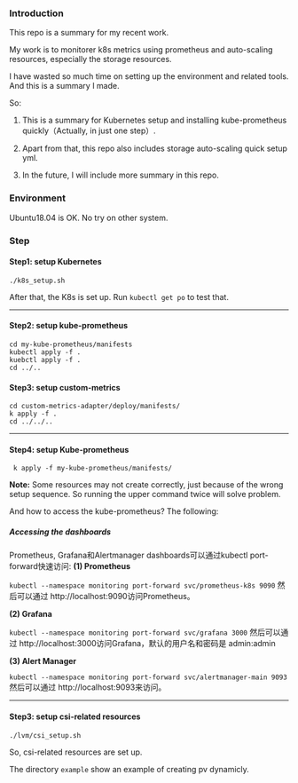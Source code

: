 ### Introduction

This repo is a summary for my recent work. 

My work is to monitorer k8s metrics using prometheus and auto-scaling resources, especially the storage resources.

I have wasted so much time on setting up the environment and related tools. And this is a summary I made.

So: 

1. This is a summary for Kubernetes setup and  installing kube-prometheus quickly（Actually, in just one step）. 

2. Apart from that, this repo also includes storage auto-scaling quick setup yml.
3. In the future, I will include more summary in this repo.



### Environment

Ubuntu18.04 is OK. No try on other system.



### Step

#### Step1: setup Kubernetes 

```shell
./k8s_setup.sh
```

After that, the K8s is set up. Run `kubectl get po` to test that.

---

#### Step2: setup kube-prometheus
```
cd my-kube-prometheus/manifests
kubectl apply -f .
kuebctl apply -f .
cd ../..
```


#### Step3: setup custom-metrics
```
cd custom-metrics-adapter/deploy/manifests/
k apply -f .
cd ../../..
```

---

#### Step4: setup Kube-prometheus

```shell
 k apply -f my-kube-prometheus/manifests/
```

**Note:** Some resources may not create correctly, just because of the wrong setup sequence. So running the upper command twice will solve problem.



And how to access the kube-prometheus? The following:



##### Accessing the dashboards
Prometheus, Grafana和Alertmanager dashboards可以通过kubectl port-forward快速访问:
**(1) Prometheus**

`kubectl --namespace monitoring port-forward svc/prometheus-k8s 9090`
然后可以通过 http://localhost:9090访问Prometheus。

**(2) Grafana**

`kubectl --namespace monitoring port-forward svc/grafana 3000`
然后可以通过 http://localhost:3000访问Grafana，默认的用户名和密码是 admin:admin

**(3) Alert Manager**

`kubectl --namespace monitoring port-forward svc/alertmanager-main 9093`
然后可以通过 http://localhost:9093来访问。

---

#### Step3: setup csi-related resources

```shell
./lvm/csi_setup.sh
```

So, csi-related resources are set up.

The directory `example` show an example of creating pv dynamicly.

